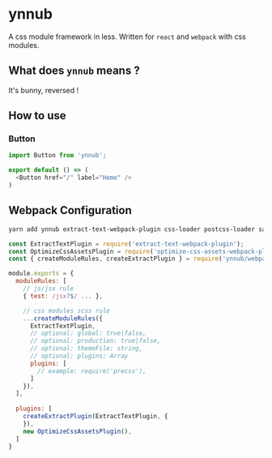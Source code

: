 # ynnub

A css module framework in less. Written for `react` and `webpack` with css modules.

## What does `ynnub` means ?

It's bunny, reversed !

## How to use

### Button

```js
import Button from 'ynnub';

export default () => (
  <Button href="/" label="Home" />
)
```

## Webpack Configuration

```bash
yarn add ynnub extract-text-webpack-plugin css-loader postcss-loader sass-loader optimize-css-assets-webpack-plugin
```

```js
const ExtractTextPlugin = require('extract-text-webpack-plugin');
const OptimizeCssAssetsPlugin = require('optimize-css-assets-webpack-plugin');
const { createModuleRules, createExtractPlugin } = require('ynnub/webpack-config');

module.exports = {
  moduleRules: [
    // js/jsx rule 
    { test: /jsx?$/ ... },

    // css modules scss rule
    ...createModuleRules({
      ExtractTextPlugin,
      // optional: global: true|false,
      // optional: production: true|false,
      // optional: themeFile: string,
      // optional: plugins: Array
      plugins: [
        // example: require('precss'),
      ]
    }),
  ],
  
  plugins: [
    createExtractPlugin(ExtractTextPlugin, {
    }),
    new OptimizeCssAssetsPlugin(),
  ]    
}

```
